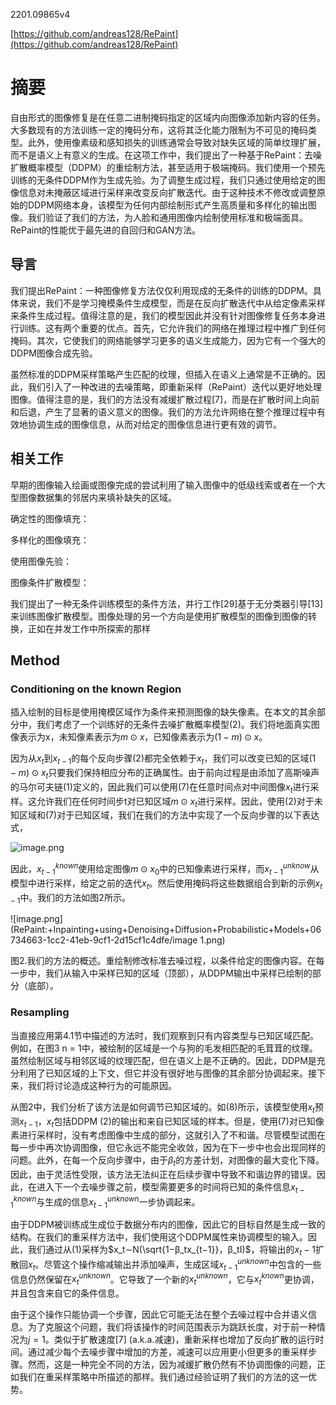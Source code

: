 2201.09865v4

[https://github.com/andreas128/RePaint](https://github.com/andreas128/RePaint) 

# 摘要

自由形式的图像修复是在任意二进制掩码指定的区域内向图像添加新内容的任务。大多数现有的方法训练一定的掩码分布，这将其泛化能力限制为不可见的掩码类型。此外，使用像素级和感知损失的训练通常会导致对缺失区域的简单纹理扩展，而不是语义上有意义的生成。在这项工作中，我们提出了一种基于RePaint：去噪扩散概率模型（DDPM）的重绘制方法，甚至适用于极端掩码。我们使用一个预先训练的无条件DDPM作为生成先验。为了调整生成过程，我们只通过使用给定的图像信息对未掩蔽区域进行采样来改变反向扩散迭代。由于这种技术不修改或调整原始的DDPM网络本身，该模型为任何内部绘制形式产生高质量和多样化的输出图像。我们验证了我们的方法，为人脸和通用图像内绘制使用标准和极端面具。RePaint的性能优于最先进的自回归和GAN方法。

## 导言

我们提出RePaint：一种图像修复方法仅仅利用现成的无条件的训练的DDPM。具体来说，我们不是学习掩模条件生成模型，而是在反向扩散迭代中从给定像素采样来条件生成过程。值得注意的是，我们的模型因此并没有针对图像修复任务本身进行训练。这有两个重要的优点。首先，它允许我们的网络在推理过程中推广到任何掩码。其次，它使我们的网络能够学习更多的语义生成能力，因为它有一个强大的DDPM图像合成先验。

虽然标准的DDPM采样策略产生匹配的纹理，但插入在语义上通常是不正确的。因此，我们引入了一种改进的去噪策略，即重新采样（RePaint）迭代以更好地处理图像。值得注意的是，我们的方法没有减缓扩散过程[7]，而是在扩散时间上向前和后退，产生了显著的语义意义的图像。我们的方法允许网络在整个推理过程中有效地协调生成的图像信息，从而对给定的图像信息进行更有效的调节。

## 相关工作

早期的图像输入绘画或图像完成的尝试利用了输入图像中的低级线索或者在一个大型图像数据集的邻居内来填补缺失的区域。

确定性的图像填充：

多样化的图像填充：

使用图像先验：

图像条件扩散模型：

我们提出了一种无条件训练模型的条件方法，并行工作[29]基于无分类器引导[13]来训练图像扩散模型。图像处理的另一个方向是使用扩散模型的图像到图像的转换，正如在并发工作中所探索的那样

## Method

### Conditioning on the known Region

插入绘制的目标是使用掩模区域作为条件来预测图像的缺失像素。在本文的其余部分中，我们考虑了一个训练好的无条件去噪扩散概率模型(2)。我们将地面真实图像表示为x，未知像素表示为$m⊙x$，已知像素表示为$(1−m)⊙x$。

因为从$x_t$到$x_{t−1}$的每个反向步骤(2)都完全依赖于$x_t$，我们可以改变已知的区域$(1 − m) ⊙ x_t$只要我们保持相应分布的正确属性。由于前向过程是由添加了高斯噪声的马尔可夫链(1)定义的，因此我们可以使用(7)在任意时间点对中间图像$x_t$进行采样。这允许我们在任何时间步t对已知区域$m⊙x_t$进行采样。因此，使用(2)对于未知区域和(7)对于已知区域，我们在我们的方法中实现了一个反向步骤的以下表达式，

![image.png](RePaint:+Inpainting+using+Denoising+Diffusion+Probabilistic+Models+06734663-1cc2-41eb-9cf1-2d15cf1c4dfe/image.png)

因此，$x^{known}_{t−1}$使用给定图像$m⊙x_0$中的已知像素进行采样，而$x_{t-1}^{unknow}$从模型中进行采样，给定之前的迭代$x_t$。然后使用掩码将这些数据组合到新的示例$x_{t−1}$中。我们的方法如图2所示。

![image.png](RePaint:+Inpainting+using+Denoising+Diffusion+Probabilistic+Models+06734663-1cc2-41eb-9cf1-2d15cf1c4dfe/image 1.png)

图2.我们的方法的概述。重绘制修改标准去噪过程，以条件给定的图像内容。在每一步中，我们从输入中采样已知的区域（顶部），从DDPM输出中采样已绘制的部分（底部）。

### Resampling

当直接应用第4.1节中描述的方法时，我们观察到只有内容类型与已知区域匹配。例如，在图3 n = 1中，被绘制的区域是一个与狗的毛发相匹配的毛茸茸的纹理。虽然绘制区域与相邻区域的纹理匹配，但在语义上是不正确的。因此，DDPM是充分利用了已知区域的上下文，但它并没有很好地与图像的其余部分协调起来。接下来，我们将讨论造成这种行为的可能原因。

从图2中，我们分析了该方法是如何调节已知区域的。如(8)所示，该模型使用$x_t$预测$x_{t−1}$，$x_t$包括DDPM (2)的输出和来自已知区域的样本。但是，使用(7)对已知像素进行采样时，没有考虑图像中生成的部分，这就引入了不和谐。尽管模型试图在每一步中再次协调图像，但它永远不能完全收敛，因为在下一步中也会出现同样的问题。此外，在每一个反向步骤中，由于$β_t$的方差计划，对图像的最大变化下降。因此，由于灵活性受限，该方法无法纠正在后续步骤中导致不和谐边界的错误。因此，在进入下一个去噪步骤之前，模型需要更多的时间将已知的条件信息$x^{known}_{t−1}$与生成的信息$x^{unknown}_{t−1}$一步协调起来。

由于DDPM被训练成生成位于数据分布内的图像，因此它的目标自然是生成一致的结构。在我们的重采样方法中，我们使用这个DDPM属性来协调模型的输入。因此，我们通过从(1)采样为$x_t∼N(\sqrt{1−β_tx_{t−1}}，β_tI)$，将输出的$x_t−1$扩散回$x_t$。尽管这个操作缩减输出并添加噪声，生成区域$x^{unknown}_{t−1}$中包含的一些信息仍然保留在$x^{unknown}_{t}$。它导致了一个新的$x^{unknown}_{t}$，它与$x^{known}_{t}$更协调，并且包含来自它的条件信息。

由于这个操作只能协调一个步骤，因此它可能无法在整个去噪过程中合并语义信息。为了克服这个问题，我们将该操作的时间范围表示为跳跃长度，对于前一种情况为$j = 1$。类似于扩散速度[7] (a.k.a.减速)，重新采样也增加了反向扩散的运行时间。通过减少每个去噪步骤中增加的方差，减速可以应用更小但更多的重采样步骤。然而，这是一种完全不同的方法，因为减缓扩散仍然有不协调图像的问题，正如我们在重采样策略中所描述的那样。我们通过经验证明了我们的方法的这一优势。

